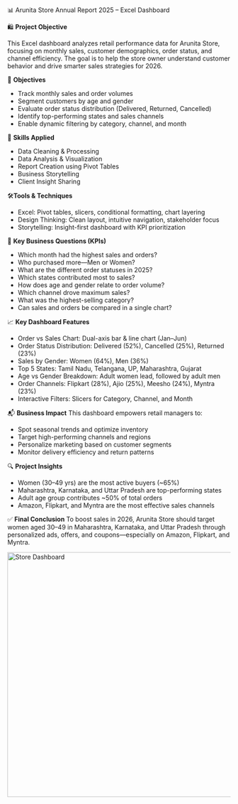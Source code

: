 📊 Arunita Store Annual Report 2025 – Excel Dashboard

🛍️ **Project Objective**

This Excel dashboard analyzes retail performance data for Arunita Store, focusing on monthly sales, customer demographics, order status, and channel efficiency. The goal is to help the store owner understand customer behavior and drive smarter sales strategies for 2026.

🎯 **Objectives**
- Track monthly sales and order volumes
- Segment customers by age and gender
- Evaluate order status distribution (Delivered, Returned, Cancelled)
- Identify top-performing states and sales channels
- Enable dynamic filtering by category, channel, and month

🧠 **Skills Applied**
- Data Cleaning & Processing
- Data Analysis & Visualization
- Report Creation using Pivot Tables
- Business Storytelling
- Client Insight Sharing

🛠️**Tools & Techniques**
- Excel: Pivot tables, slicers, conditional formatting, chart layering
- Design Thinking: Clean layout, intuitive navigation, stakeholder focus
- Storytelling: Insight-first dashboard with KPI prioritization

📌 **Key Business Questions (KPIs)**
- Which month had the highest sales and orders?
- Who purchased more—Men or Women?
- What are the different order statuses in 2025?
- Which states contributed most to sales?
- How does age and gender relate to order volume?
- Which channel drove maximum sales?
- What was the highest-selling category?
- Can sales and orders be compared in a single chart?

📈 **Key Dashboard Features**
- Order vs Sales Chart: Dual-axis bar & line chart (Jan–Jun)
- Order Status Distribution: Delivered (52%), Cancelled (25%), Returned (23%)
- Sales by Gender: Women (64%), Men (36%)
- Top 5 States: Tamil Nadu, Telangana, UP, Maharashtra, Gujarat
- Age vs Gender Breakdown: Adult women lead, followed by adult men
- Order Channels: Flipkart (28%), Ajio (25%), Meesho (24%), Myntra (23%)
- Interactive Filters: Slicers for Category, Channel, and Month

📬 **Business Impact**
This dashboard empowers retail managers to:
- Spot seasonal trends and optimize inventory
- Target high-performing channels and regions
- Personalize marketing based on customer segments
- Monitor delivery efficiency and return patterns

🔍 **Project Insights**
- Women (30–49 yrs) are the most active buyers (~65%)
- Maharashtra, Karnataka, and Uttar Pradesh are top-performing states
- Adult age group contributes ~50% of total orders
- Amazon, Flipkart, and Myntra are the most effective sales channels

✅ **Final Conclusion**
To boost sales in 2026, Arunita Store should target women aged 30–49 in Maharashtra, Karnataka, and Uttar Pradesh through personalized ads, offers, and coupons—especially on Amazon, Flipkart, and Myntra.


<img width="1500" height="551" alt="Store Dashboard" src="https://github.com/user-attachments/assets/2bbd0f08-0d03-401d-b059-beb0f2b946b8" />

